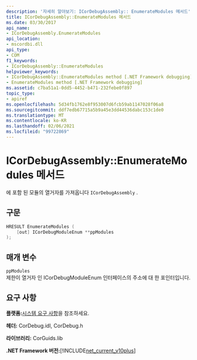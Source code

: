 ```yaml
---
description: '자세히 알아보기: ICorDebugAssembly:: EnumerateModules 메서드'
title: ICorDebugAssembly::EnumerateModules 메서드
ms.date: 03/30/2017
api_name:
- ICorDebugAssembly.EnumerateModules
api_location:
- mscordbi.dll
api_type:
- COM
f1_keywords:
- ICorDebugAssembly::EnumerateModules
helpviewer_keywords:
- ICorDebugAssembly::EnumerateModules method [.NET Framework debugging]
- EnumerateModules method [.NET Framework debugging]
ms.assetid: c7ba51a1-0dd5-4452-b471-232febe0f897
topic_type:
- apiref
ms.openlocfilehash: 5d34fb1762e8f953007d6fcb59ab1147028f06a8
ms.sourcegitcommit: ddf7edb67715a5b9a45e3dd44536dabc153c1de0
ms.translationtype: MT
ms.contentlocale: ko-KR
ms.lasthandoff: 02/06/2021
ms.locfileid: "99722869"
---
```

# <a name="icordebugassemblyenumeratemodules-method"></a>ICorDebugAssembly::EnumerateModules 메서드

에 포함 된 모듈의 열거자를 가져옵니다 `ICorDebugAssembly` .  
  
## <a name="syntax"></a>구문  
  
```cpp  
HRESULT EnumerateModules (  
    [out] ICorDebugModuleEnum **ppModules  
);  
```  
  
## <a name="parameters"></a>매개 변수  

 `ppModules`  
 제한이 열거자 인 ICorDebugModuleEnum 인터페이스의 주소에 대 한 포인터입니다.  
  
## <a name="requirements"></a>요구 사항  

 **플랫폼:**[시스템 요구 사항](../../get-started/system-requirements.md)을 참조하세요.  
  
 **헤더:** CorDebug.idl, CorDebug.h  
  
 **라이브러리:** CorGuids.lib  
  
 **.NET Framework 버전:**[!INCLUDE[net_current_v10plus](../../../../includes/net-current-v10plus-md.md)]
